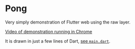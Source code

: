 # Pong

Very simply demonstration of Flutter web using the raw layer.

[Video of demonstration running in Chrome](https://i.imgur.com/bMEaMU8.mp4)

It is drawn in just a few lines of Dart, [see `main.dart`](https://github.com/creativecreatorormaybenot/pong/blob/master/lib/main.dart).